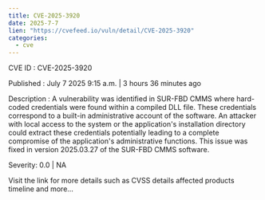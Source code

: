 ```yaml
--- 
title: CVE-2025-3920
date: 2025-7-7
lien: "https://cvefeed.io/vuln/detail/CVE-2025-3920"
categories:
  - cve
---
```


CVE ID : CVE-2025-3920

Published :  July 7
2025
9:15 a.m. | 3 hours
36 minutes ago

Description : A vulnerability was identified in SUR-FBD CMMS where hard-coded credentials were found within a compiled DLL file. These credentials correspond to a built-in administrative account of the software. An attacker with local access to the system or the application's installation directory could extract these credentials
potentially leading to a complete compromise of the application's administrative functions. This issue was fixed in version 2025.03.27 of the SUR-FBD CMMS software.

Severity: 0.0 | NA

Visit the link for more details
such as CVSS details
affected products
timeline
and more...
